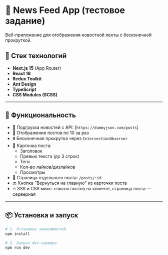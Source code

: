 # 📰 News Feed App (тестовое задание)

Веб-приложение для отображения новостной ленты с бесконечной прокруткой.

## 🚀 Стек технологий

- **Next.js 15** (App Router)
- **React 18**
- **Redux Toolkit**
- **Ant Design**
- **TypeScript**
- **CSS Modules (SCSS)**

---

## 🔧 Функциональность

- 🔄 Подгрузка новостей с API: [`https://dummyjson.com/posts`]
- 📜 Отображение постов по 10 за раз
- ⬇️ Бесконечная прокрутка через `IntersectionObserver`
- 💬 Карточка поста:
  - Заголовок
  - Превью текста (до 3 строк)
  - Теги
  - Кол-во лайков/дизлайков
  - Просмотры
- 📄 Страница отдельного поста: `/posts/:id`
- 🔙 Кнопка "Вернуться на главную" из карточки поста
- 🔥 SSR и CSR микс: список постов на клиенте, страница поста — серверная

---

## 📦 Установка и запуск

```bash
# 1. Установка зависимостей
npm install

# 2. Запуск dev-сервера
npm run dev
```
